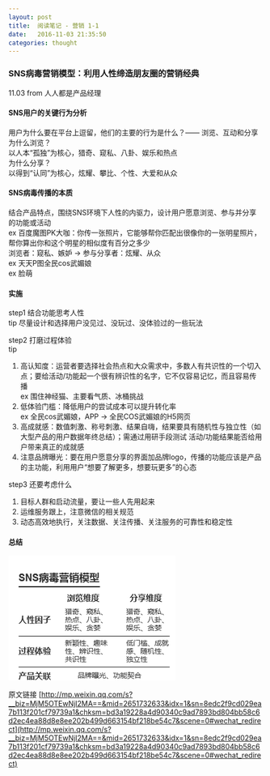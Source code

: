 ```yaml
---
layout: post
title:  阅读笔记 - 营销 1-1
date:   2016-11-03 21:35:50
categories: thought
---
```


### SNS病毒营销模型：利用人性缔造朋友圈的营销经典
11.03 from 人人都是产品经理

#### SNS用户的关键行为分析   

用户为什么要在平台上逗留，他们的主要的行为是什么？—— 浏览、互动和分享   
为什么浏览？  
以人本“孤独”为核心，猎奇、窥私、八卦、娱乐和热点  
为什么分享？  
以得到“认同”为核心，炫耀、攀比、个性、大爱和从众  

#### SNS病毒传播的本质   

结合产品特点，围绕SNS环境下人性的内驱力，设计用户愿意浏览、参与并分享的功能或活动    
ex 百度魔图PK大咖：你传一张照片，它能够帮你匹配出很像你的一张明星照片，帮你算出你和这个明星的相似度有百分之多少    
浏览者：窥私、嫉妒 -> 参与分享者：炫耀、从众  
ex 天天P图全民cos武媚娘  
ex 脸萌  

#### 实施   

step1 结合功能思考人性  
tip 尽量设计和选择用户没见过、没玩过、没体验过的一些玩法  

step2 打磨过程体验  
tip   
1. 高认知度：运营者要选择社会热点和大众需求中，多数人有共识性的一个切入点；要给活动/功能起一个很有辨识性的名字，它不仅容易记忆，而且容易传播    
ex 围住神经猫、主要看气质、冰桶挑战  
2. 低体验门槛：降低用户的尝试成本可以提升转化率    
ex 全民cos武媚娘，APP -> 全民COS武媚娘的H5网页  
3. 高成就感：数值刺激、称号刺激、结果自嗨，结果要具有随机性与独立性（如大型产品的用户数据年终总结）；需通过用研手段测试 活动/功能结果能否给用户带来真正的成就感   
4. 注意品牌曝光：要在用户愿意分享的界面加品牌logo，传播的功能应该是产品的主功能，利用用户“想要了解更多，想要玩更多”的心态  

step3 还要考虑什么  
1. 目标人群和启动流量，要让一些人先用起来  
2. 运维服务跟上，注意微信的相关规范  
3. 动态高效地执行，关注数据、关注传播、关注服务的可靠性和稳定性  

#### 总结  

![SNS病毒营销模型](/image/SNS病毒营销模型.png)  

原文链接 [http://mp.weixin.qq.com/s?__biz=MjM5OTEwNjI2MA==&mid=2651732633&idx=1&sn=8edc2f9cd029ea7b113f201cf79739a1&chksm=bd3a19228a4d90340c9ad7893bd804bb58c6d2ec4ea88d8e8ee202b499d663154bf218be54c7&scene=0#wechat_redirect](http://mp.weixin.qq.com/s?__biz=MjM5OTEwNjI2MA==&mid=2651732633&idx=1&sn=8edc2f9cd029ea7b113f201cf79739a1&chksm=bd3a19228a4d90340c9ad7893bd804bb58c6d2ec4ea88d8e8ee202b499d663154bf218be54c7&scene=0#wechat_redirect)
